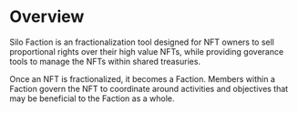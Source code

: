 # Overview

Silo Faction is an fractionalization tool designed for NFT owners to sell proportional rights over their high value NFTs, while providing goverance tools to manage the NFTs within shared treasuries.

Once an NFT is fractionalized, it becomes a Faction. Members within a Faction govern the NFT to coordinate around activities and objectives that may be beneficial to the Faction as a whole.
